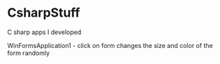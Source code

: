 # CsharpStuff
C sharp apps I developed

WinFormsApplication1 - click on form changes the size and color of the form randomly

